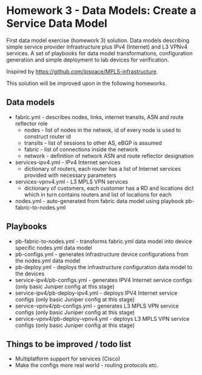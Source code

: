 # Homework 3 - Data Models: Create a Service Data Model

First data model exercise (homework 3) solution. Data models describing simple service provider infrastructure plus IPv4 (Internet) and L3 VPNv4 services. A set of playbooks for data model transformations, configuration generation and simple deployment to lab devices for verification.

Inspired by <https://github.com/ipspace/MPLS-infrastructure>.

This solution will be improved upon in the following homeworks.

## Data models

* fabric.yml - describes nodes, links, internet transits, ASN and route reflector role
  * nodes - list of nodes in the netwok, id of every node is used to construct router id
  * transits - list of sessions to other AS, eBGP is assumed
  * fabric - list of connections inside the network
  * network - definition of network ASN and route reflector designation
* services-ipv4.yml - IPv4 Internet services
  * dictionary of routers, each router has a list of Internet services provided with necessary parameters
* services-vpnv4.yml - L3 MPLS VPN services
  * dictionary of customers, each customer has a RD and locations dict which in turn contains routers and list of locations for each
* nodes.yml - auto-generated from fabric data model using playbook pb-fabric-to-nodes.yml
  
## Playbooks

* pb-fabric-to-nodes.yml - transforms fabric.yml data model into device specific nodes.yml data model
* pb-configs.yml - generates infrastructure device configurations from the nodes.yml data model
* pb-deploy.yml - deploys the infrastructure configuration data model to the devices
* service-ipv4/pb-configs.yml - generates IPV4 Internet service configs (only basic Juniper config at this stage)
* service-ipv4/pb-deploy-ipv4.yml - deploys IPV4 Internet service configs (only basic Juniper config at this stage)
* service-vpnv4/pb-configs.yml - generates L3 MPLS VPN service configs (only basic Juniper config at this stage)
* service-vpnv4/pb-deploy-vpnv4.yml - deploys L3 MPLS VPN service configs (only basic Juniper config at this stage)

## Things to be improved / todo list

* Multiplatform support for services (Cisco)
* Make the configs more real world - routing protocols etc.

